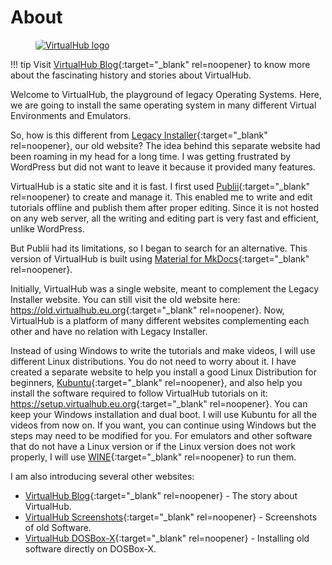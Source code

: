 # About

<figure>
<a href="/">
<img src="/assets/img/welcome.webp" alt="VirtualHub logo" style="border-radius: 15%">
</a>
</figure>

!!! tip
    Visit [VirtualHub Blog](https://blog.virtualhub.eu.org){:target="_blank" rel=noopener} to know more about the fascinating history and stories about VirtualHub.

Welcome to VirtualHub, the playground of legacy Operating Systems. Here, we are going to install the same operating system in many different Virtual Environments and Emulators.

So, how is this different from [Legacy Installer](https://web.archive.org/web/20220401052354/https://legacyinstaller.pcriot.com/){:target="_blank" rel=noopener}, our old website? The idea behind this separate website had been roaming in my head for a long time. I was getting frustrated by WordPress but did not want to leave it because it provided many features.

VirtualHub is a static site and it is fast. I first used [Publii](https://getpublii.com/){:target="_blank" rel=noopener} to create and manage it. This enabled me to write and edit tutorials offline and publish them after proper editing. Since it is not hosted on any web server, all the writing and editing part is very fast and efficient, unlike WordPress.

But Publii had its limitations, so I began to search for an alternative. This version of VirtualHub is built using [Material for MkDocs](https://squidfunk.github.io/mkdocs-material/){:target="_blank" rel=noopener}.

Initially, VirtualHub was a single website, meant to complement the Legacy Installer website. You can still visit the old website here: <https://old.virtualhub.eu.org>{:target="_blank" rel=noopener}. Now, VirtualHub is a platform of many different websites complementing each other and have no relation with Legacy Installer.

Instead of using Windows to write the tutorials and make videos, I will use different Linux distributions. You do not need to worry about it. I have created a separate website to help you install a good Linux Distribution for beginners,  [Kubuntu](https://kubuntu.org){:target="_blank" rel=noopener}, and also help you install the software required to follow VirtualHub tutorials on it: <https://setup.virtualhub.eu.org>{:target="_blank" rel=noopener}. You can keep your Windows installation and dual boot. I will use Kubuntu for all the videos from now on. If you want, you can continue using Windows but the steps may need to be modified for you. For emulators and other software that do not have a Linux version or if the Linux version does not work properly, I will use [WINE](https://www.winehq.org/){:target="_blank" rel=noopener} to run them.

I am also introducing several other websites:

- [VirtualHub Blog](https://blog.virtualhub.eu.org){:target="_blank" rel=noopener} - The story about VirtualHub.
- [VirtualHub Screenshots](https://screenshots.virtualhub.eu.org){:target="_blank" rel=noopener} - Screenshots of old Software.
- [VirtualHub DOSBox-X](https://dosbox-x.virtualhub.eu.org){:target="_blank" rel=noopener} - Installing old software directly on DOSBox-X.
